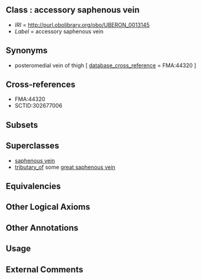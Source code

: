
## Class : accessory saphenous vein

 * *IRI* = http://purl.obolibrary.org/obo/UBERON_0013145
 * *Label* = accessory saphenous vein

## Synonyms

 * posteromedial vein of thigh [ [database_cross_reference](../../ef/oboInOwl#hasDbXref.md) = FMA:44320 ]

## Cross-references

 * FMA:44320
 * SCTID:302677006

## Subsets


## Superclasses

 * [saphenous vein](../../UBERON/18/UBERON_0007318.md)
 * [tributary_of](../../core#tributary/of/core#tributary_of.md) some [great saphenous vein](../../UBERON/63/UBERON_0001363.md)

## Equivalencies


## Other Logical Axioms


## Other Annotations


## Usage


## External Comments

